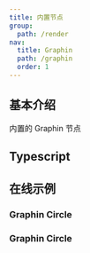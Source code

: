 ```yaml
---
title: 内置节点
group:
  path: /render
nav:
  title: Graphin
  path: /graphin
  order: 1
---
```


## 基本介绍

内置的 Graphin 节点

## Typescript

## 在线示例

### Graphin Circle

<!-- <code src='./demos/default.tsx'> -->

### Graphin Circle

<code src='./demos/index.tsx'>
